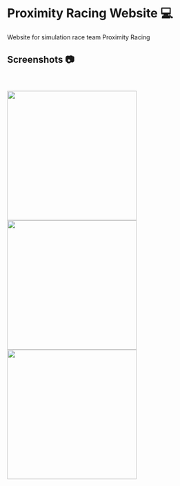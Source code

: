 # Proximity Racing Website :computer:


Website for simulation race team Proximity Racing

## Screenshots :camera:
<br><br>
<img style="height:300px;" src="https://i.imgur.com/4R9HMhQ.png"/>
<br>
<img style="height:300px;" src="https://i.imgur.com/W1hmBK0.png"/>
<br>
<img style="height:300px;" src="https://i.imgur.com/flJkid2.png"/>